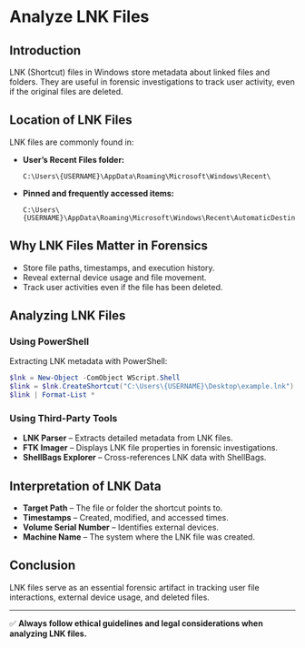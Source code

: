 # Analyze LNK Files

## Introduction
LNK (Shortcut) files in Windows store metadata about linked files and folders. They are useful in forensic investigations to track user activity, even if the original files are deleted.

## Location of LNK Files
LNK files are commonly found in:
- **User’s Recent Files folder:**
  ```
  C:\Users\{USERNAME}\AppData\Roaming\Microsoft\Windows\Recent\
  ```
- **Pinned and frequently accessed items:**
  ```
  C:\Users\{USERNAME}\AppData\Roaming\Microsoft\Windows\Recent\AutomaticDestinations\
  ```

## Why LNK Files Matter in Forensics
- Store file paths, timestamps, and execution history.
- Reveal external device usage and file movement.
- Track user activities even if the file has been deleted.

## Analyzing LNK Files
### Using PowerShell
Extracting LNK metadata with PowerShell:
```powershell
$lnk = New-Object -ComObject WScript.Shell
$link = $lnk.CreateShortcut("C:\Users\{USERNAME}\Desktop\example.lnk")
$link | Format-List *
```

### Using Third-Party Tools
- **LNK Parser** – Extracts detailed metadata from LNK files.
- **FTK Imager** – Displays LNK file properties in forensic investigations.
- **ShellBags Explorer** – Cross-references LNK data with ShellBags.

## Interpretation of LNK Data
- **Target Path** – The file or folder the shortcut points to.
- **Timestamps** – Created, modified, and accessed times.
- **Volume Serial Number** – Identifies external devices.
- **Machine Name** – The system where the LNK file was created.

## Conclusion
LNK files serve as an essential forensic artifact in tracking user file interactions, external device usage, and deleted files.

---
✅ **Always follow ethical guidelines and legal considerations when analyzing LNK files.**
